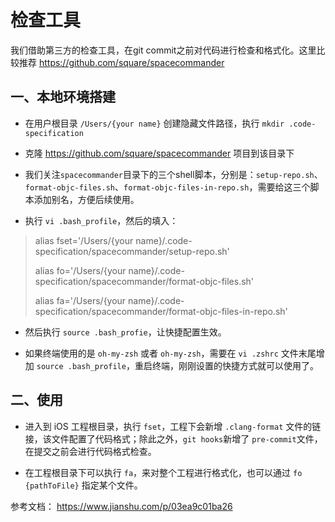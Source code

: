 # 检查工具

我们借助第三方的检查工具，在git commit之前对代码进行检查和格式化。这里比较推荐 https://github.com/square/spacecommander

## 一、本地环境搭建

* 在用户根目录 `/Users/{your name}` 创建隐藏文件路径，执行 `mkdir .code-specification`

* 克隆 https://github.com/square/spacecommander 项目到该目录下

* 我们关注`spacecommander`目录下的三个shell脚本，分别是：`setup-repo.sh`、`format-objc-files.sh`、`format-objc-files-in-repo.sh`，需要给这三个脚本添加别名，方便后续使用。

* 执行 `vi .bash_profile`，然后的填入：

> alias fset='/Users/{your name}/.code-specification/spacecommander/setup-repo.sh'
> 
> alias fo='/Users/{your name}/.code-specification/spacecommander/format-objc-files.sh'
> 
> alias fa='/Users/{your name}/.code-specification/spacecommander/format-objc-files-in-repo.sh'

* 然后执行 `source .bash_profie`，让快捷配置生效。

* 如果终端使用的是 `oh-my-zsh` 或者 `oh-my-zsh`，需要在 `vi .zshrc` 文件末尾增加 `source .bash_profile`，重启终端，刚刚设置的快捷方式就可以使用了。


## 二、使用

* 进入到 iOS 工程根目录，执行 `fset`，工程下会新增 `.clang-format` 文件的链接，该文件配置了代码格式；除此之外，`git hooks`新增了 `pre-commit`文件，在提交之前会进行代码格式检查。

* 在工程根目录下可以执行 `fa`，来对整个工程进行格式化，也可以通过 `fo {pathToFile}` 指定某个文件。




参考文档：
https://www.jianshu.com/p/03ea9c01ba26
